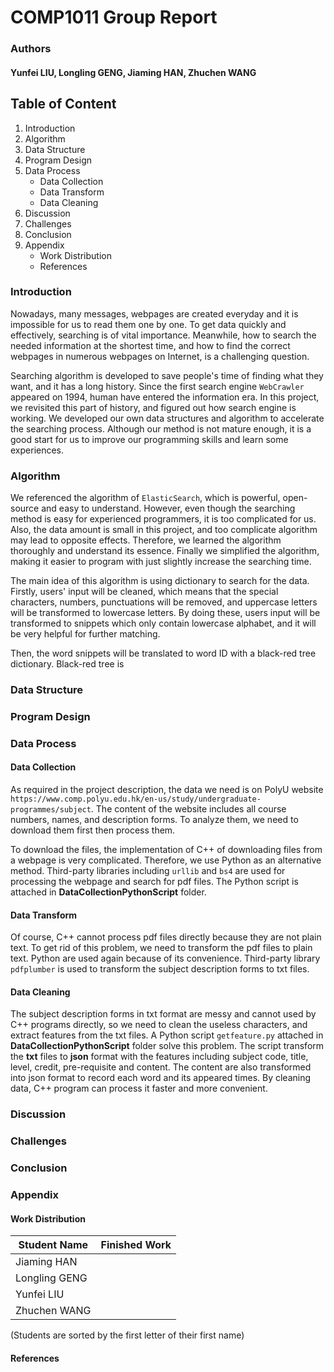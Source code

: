 # COMP1011 Group Report
### Authors
#### Yunfei LIU, Longling GENG, Jiaming HAN, Zhuchen WANG

## Table of Content
1. Introduction
2. Algorithm
3. Data Structure
4. Program Design
5. Data Process
    - Data Collection
    - Data Transform
    - Data Cleaning
6. Discussion
7. Challenges
8. Conclusion 
9. Appendix
    - Work Distribution
    - References

### Introduction
Nowadays, many messages, webpages are created everyday and it is impossible for us to read them one by one. To get data quickly and effectively, searching is of vital importance. Meanwhile, how to search the needed information at the shortest time, and how to find the correct webpages in numerous webpages on Internet, is a challenging question.

Searching algorithm is developed to save people's time of finding what they want, and it has a long history. Since the first search engine `WebCrawler` appeared on 1994, human have entered the information era. In this project, we revisited this part of history, and figured out how search engine is working. We developed our own data structures and algorithm to accelerate the searching process. Although our method is not mature enough, it is a good start for us to improve our programming skills and learn some experiences.

### Algorithm
We referenced the algorithm of `ElasticSearch`, which is powerful, open-source and easy to understand. However, even though the searching method is easy for experienced programmers, it is too complicated for us. Also, the data amount is small in this project, and too complicate algorithm may lead to opposite effects. Therefore, we learned the algorithm thoroughly and understand its essence. Finally we simplified the algorithm, making it easier to program with just slightly increase the searching time.

The main idea of this algorithm is using dictionary to search for the data. Firstly, users' input will be cleaned, which means that the special characters, numbers, punctuations will be removed, and uppercase letters will be transformed to lowercase letters. By doing these, users input will be transformed to snippets which only contain lowercase alphabet, and it will be very helpful for further matching.

Then, the word snippets will be translated to word ID with a black-red tree dictionary. Black-red tree is
### Data Structure
### Program Design
### Data Process
#### Data Collection
As required in the project description, the data we need is on PolyU website `https://www.comp.polyu.edu.hk/en-us/study/undergraduate-programmes/subject`. The content of the website includes all course numbers, names, and description forms. To analyze them, we need to download them first then process them.

To download the files, the implementation of C++ of downloading files from a webpage is very complicated. Therefore, we use Python as an alternative method. Third-party libraries including `urllib` and `bs4` are used for processing the webpage and search for pdf files. The Python script is attached in **DataCollectionPythonScript** folder.

#### Data Transform
Of course, C++ cannot process pdf files directly because they are not plain text. To get rid of this problem, we need to transform the pdf files to plain text. Python are used again because of its convenience. Third-party library `pdfplumber` is used to transform the subject description forms to txt files.

#### Data Cleaning
The subject description forms in txt format are messy and cannot used by C++ programs directly, so we need to clean the useless characters, and extract features from the txt files. A Python script `getfeature.py` attached in **DataCollectionPythonScript** folder solve this problem. The script transform the **txt** files to **json** format with the features including subject code, title, level, credit, pre-requisite and content. The content are also transformed into json format to record each word and its appeared times. By cleaning data, C++ program can process it faster and more convenient.

### Discussion
### Challenges
### Conclusion
### Appendix
#### Work Distribution

| Student Name | Finished Work |
| ---- | ---- | 
| Jiaming HAN | |
| Longling GENG | |
| Yunfei LIU | |
| Zhuchen WANG | |

(Students are sorted by the first letter of their first name)

#### References